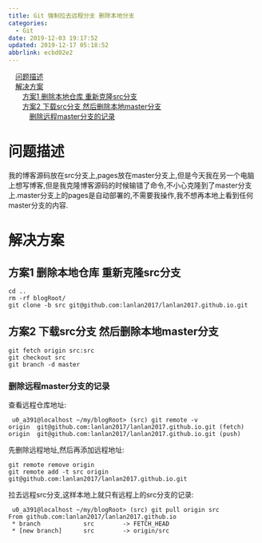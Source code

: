 ```yaml
---
title: Git 强制拉去远程分支 删除本地分支
categories: 
  - Git
date: 2019-12-03 19:17:52
updated: 2019-12-17 05:18:52
abbrlink: ecbd02e2
---
```

<div id='my_toc'><a href="/blog/ecbd02e2/#问题描述" class="header_1">问题描述</a>&nbsp;<br><a href="/blog/ecbd02e2/#解决方案" class="header_1">解决方案</a>&nbsp;<br><a href="/blog/ecbd02e2/#方案1-删除本地仓库-重新克隆src分支" class="header_2">方案1 删除本地仓库 重新克隆src分支</a>&nbsp;<br><a href="/blog/ecbd02e2/#方案2-下载src分支-然后删除本地master分支" class="header_2">方案2 下载src分支 然后删除本地master分支</a>&nbsp;<br><a href="/blog/ecbd02e2/#删除远程master分支的记录" class="header_3">删除远程master分支的记录</a>&nbsp;<br></div>
<style>.header_1{margin-left: 1em;}.header_2{margin-left: 2em;}.header_3{margin-left: 3em;}.header_4{margin-left: 4em;}.header_5{margin-left: 5em;}.header_6{margin-left: 6em;}</style>
<!--more-->
<script>if (navigator.platform.search('arm')==-1){document.getElementById('my_toc').style.display = 'none';}var e,p = document.getElementsByTagName('p');while (p.length>0) {e = p[0];e.parentElement.removeChild(e);}</script>

<!--end-->
# 问题描述
我的博客源码放在src分支上,pages放在master分支上,但是今天我在另一个电脑上想写博客,但是我克隆博客源码的时候输错了命令,不小心克隆到了master分支上.master分支上的pages是自动部署的,不需要我操作,我不想再本地上看到任何master分支的内容.
# 解决方案
## 方案1 删除本地仓库 重新克隆src分支
```shell
cd ..
rm -rf blogRoot/
git clone -b src git@github.com:lanlan2017/lanlan2017.github.io.git
```
## 方案2 下载src分支 然后删除本地master分支
```shell
git fetch origin src:src
git checkout src 
git branch -d master
```
### 删除远程master分支的记录
查看远程仓库地址:
```shell
 u0_a391@localhost ~/my/blogRoot> (src) git remote -v                                                                   
origin	git@github.com:lanlan2017/lanlan2017.github.io.git (fetch)
origin	git@github.com:lanlan2017/lanlan2017.github.io.git (push)
```
先删除远程地址,然后再添加远程地址:
```shell
git remote remove origin
git remote add -t src origin git@github.com:lanlan2017/lanlan2017.github.io.git
```
拉去远程src分支,这样本地上就只有远程上的src分支的记录:
```shell
 u0_a391@localhost ~/my/blogRoot> (src) git pull origin src 
From github.com:lanlan2017/lanlan2017.github.io
 * branch            src        -> FETCH_HEAD
 * [new branch]      src        -> origin/src

```
